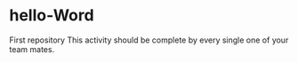 # hello-Word
First repository
This activity should be complete by every single one of your team mates.
